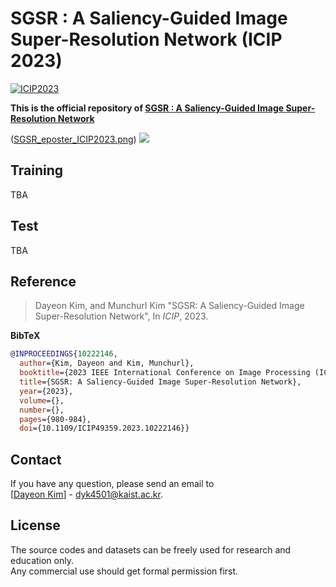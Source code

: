# SGSR : A Saliency-Guided Image Super-Resolution Network (ICIP 2023)

[![ICIP2023](https://img.shields.io/badge/ICIP2023-Paper-<COLOR>.svg)](https://ieeexplore.ieee.org/stamp/stamp.jsp?tp=&arnumber=10222146)

**This is the official repository of [SGSR : A Saliency-Guided Image Super-Resolution Network](https://ieeexplore.ieee.org/stamp/stamp.jsp?tp=&arnumber=10222146)**


([SGSR_eposter_ICIP2023.png](https://github.com/dayna-k/SGSR/blob/main/SGSR_eposter_ICIP2023.png)) 
<img src="https://github.com/dayna-k/SGSR/blob/main/SGSR_eposter_ICIP2023.png"  width="" height="">


## Training
TBA
## Test
TBA

<!-- **Reference**:   -->
## Reference
> Dayeon Kim, and Munchurl Kim "SGSR: A Saliency-Guided Image Super-Resolution Network", In _ICIP_, 2023.
> 
**BibTeX**
```bibtex
@INPROCEEDINGS{10222146,
  author={Kim, Dayeon and Kim, Munchurl},
  booktitle={2023 IEEE International Conference on Image Processing (ICIP)}, 
  title={SGSR: A Saliency-Guided Image Super-Resolution Network}, 
  year={2023},
  volume={},
  number={},
  pages={980-984},
  doi={10.1109/ICIP49359.2023.10222146}}
```



## Contact
If you have any question, please send an email to \
[[Dayeon Kim](https://github.com/dayna-k)] - dyk4501@kaist.ac.kr.

## License
The source codes and datasets can be freely used for research and education only.  \
Any commercial use should get formal permission first.
